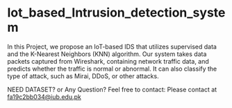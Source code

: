 # Iot_based_Intrusion_detection_system

In this Project, we propose an IoT-based IDS that utilizes supervised data and the K-Nearest Neighbors (KNN) algorithm. Our system takes data packets captured from Wireshark, containing network traffic data, and predicts whether the traffic is normal or abnormal. It can also classify the type of attack, such as Mirai, DDoS, or other attacks.

NEED DATASET? or Any Question?
Feel free to contact:
Please contact at fa19c2bb034@iub.edu.pk
